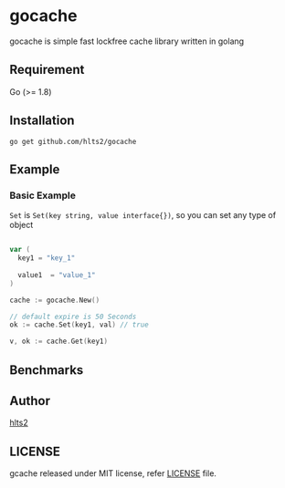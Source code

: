 # gocache

gocache is simple fast lockfree cache library written in golang

## Requirement
Go (>= 1.8)

## Installation

```shell
go get github.com/hlts2/gocache
```

## Example

### Basic Example

`Set` is `Set(key string, value interface{})`, so you can set any type of object

```go

var (
  key1 = "key_1"
  
  value1  = "value_1"
)

cache := gocache.New()

// default expire is 50 Seconds
ok := cache.Set(key1, val) // true

v, ok := cache.Get(key1)

```

## Benchmarks

## Author
[hlts2](https://github.com/hlts2)

## LICENSE
gcache released under MIT license, refer [LICENSE](https://github.com/hlts2/gcache/blob/master/LICENSE) file.
